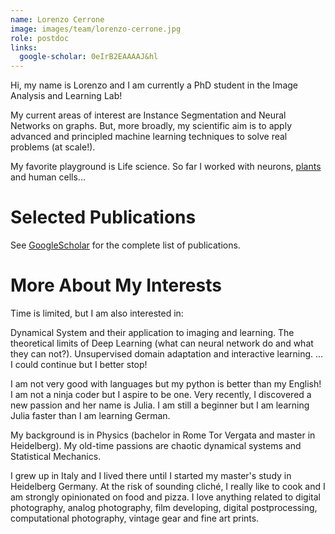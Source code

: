 ```yaml
---
name: Lorenzo Cerrone
image: images/team/lorenzo-cerrone.jpg
role: postdoc
links:
  google-scholar: 0eIrB2EAAAAJ&hl
---
```


Hi, my name is Lorenzo and I am currently a PhD student in the Image Analysis and Learning Lab!

My current areas of interest are Instance Segmentation and Neural Networks on graphs.
But, more broadly, my scientific aim is to apply advanced and principled machine learning techniques to solve real problems (at scale!).

My favorite playground is Life science. So far I worked with neurons, [plants](https://www.plantmorphodynamics.com/) and human cells... 

# Selected Publications


See [GoogleScholar](https://scholar.google.com/citations?user=0eIrB2EAAAAJ&hl=en&oi=ao) for the complete list of publications. 

# More About My Interests

Time is limited, but I am also interested in:

Dynamical System and their application to imaging and learning.
The theoretical limits of Deep Learning (what can neural network do and what they can not?).
Unsupervised domain adaptation and interactive learning.
... I could continue but I better stop!

I am not very good with languages but my python is better than my English! I am not a ninja coder but I aspire to be one.
Very recently, I discovered a new passion and her name is Julia. I am still a beginner but I am learning Julia faster than I am learning German.

My background is in Physics (bachelor in Rome Tor Vergata and master in Heidelberg). My old-time passions are chaotic dynamical systems and Statistical Mechanics.

I grew up in Italy and I lived there until I started my master's study in Heidelberg Germany.
At the risk of sounding cliché, I really like to cook and I am strongly opinionated on food and pizza.
I love anything related to digital photography, analog photography, film developing, digital postprocessing, computational photography, vintage gear and fine art prints. 

